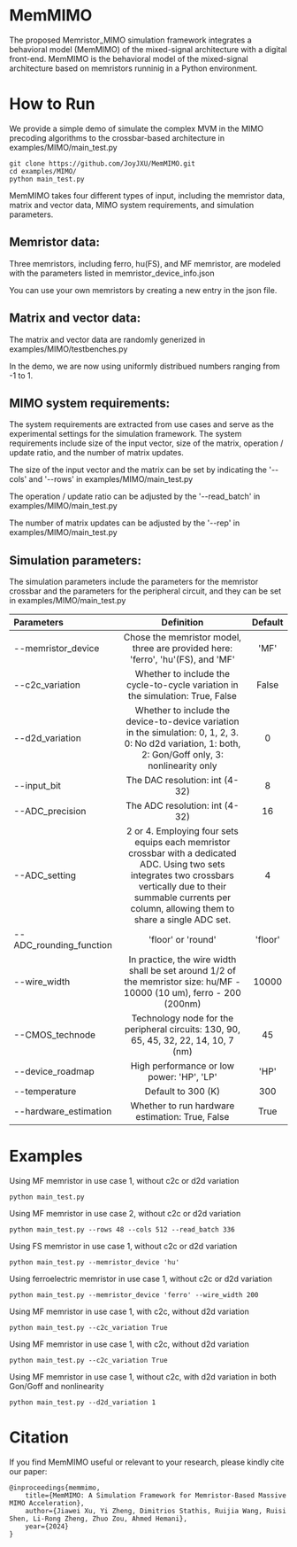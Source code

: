 # MemMIMO

The proposed Memristor_MIMO simulation framework integrates a behavioral model (MemMIMO) of the mixed-signal architecture with a digital front-end. MemMIMO is the behavioral model of the mixed-signal architecture based on memristors runninig in a Python environment.

# How to Run
We provide a simple demo of simulate the complex MVM in the MIMO precoding algorithms to the crossbar-based architecture in examples/MIMO/main_test.py

```
git clone https://github.com/JoyJXU/MemMIMO.git
cd examples/MIMO/
python main_test.py
```

MemMIMO takes four different types of input, including the memristor data, matrix and vector data, MIMO system requirements, and simulation parameters.

## Memristor data:
Three memristors, including ferro, hu(FS), and MF memristor, are modeled with the parameters listed in memristor_device_info.json

You can use your own memristors by creating a new entry in the json file.

## Matrix and vector data:

The matrix and vector data are randomly generized in examples/MIMO/testbenches.py

In the demo, we are now using uniformly distribued numbers ranging from -1 to 1.

## MIMO system requirements:

The system requirements are extracted from use cases and serve as the experimental settings for the simulation framework. The system requirements include size of the input vector, size of the matrix, operation / update ratio, and the number of matrix updates.

The size of the input vector and the matrix can be set by indicating the '--cols' and '--rows' in examples/MIMO/main_test.py

The operation / update ratio can be adjusted by the '--read_batch' in examples/MIMO/main_test.py

The number of matrix updates can be adjusted by the '--rep' in examples/MIMO/main_test.py

## Simulation parameters:

The simulation parameters include the parameters for the memristor crossbar and the parameters for the peripheral circuit, and they can be set in examples/MIMO/main_test.py

| Parameters | Definition | Default | 
|:------------|:--------------:|:--------------:|
| --memristor_device          | Chose the memristor model, three are provided here: 'ferro', 'hu'(FS), and 'MF'         | 'MF'|
| --c2c_variation            | Whether to include the cycle-to-cycle variation in the simulation: True, False           | False|
| --d2d_variation            | Whether to include the device-to-device variation in the simulation: 0, 1, 2, 3. 0: No d2d variation, 1: both, 2: Gon/Goff only, 3: nonlinearity only         |0|
| --input_bit                | The DAC resolution: int (4-32)                                                            |8|
| --ADC_precision            | The ADC resolution: int (4-32)                                                            |16|
| --ADC_setting              | 2 or 4. Employing four sets equips each memristor crossbar with a dedicated ADC. Using two sets integrates two crossbars vertically due to their summable currents per column, allowing them to share a single ADC set.|4|
| --ADC_rounding_function    | 'floor' or 'round'                                                                        |'floor'|
| --wire_width              | In practice, the wire width shall be set around 1/2 of the memristor size: hu/MF - 10000 (10 um), ferro - 200 (200nm)|10000|
| --CMOS_technode            | Technology node for the peripheral circuits: 130, 90, 65, 45, 32, 22, 14, 10, 7 (nm)      |45|
| --device_roadmap            | High performance or low power: 'HP', 'LP'                                                |'HP'|
| --temperature	              | Default to 300 (K)                                                                |300|
| --hardware_estimation      | Whether to run hardware estimation: True, False|True|

# Examples
Using MF memristor in use case 1, without c2c or d2d variation
```
python main_test.py
```

Using MF memristor in use case 2, without c2c or d2d variation
```
python main_test.py --rows 48 --cols 512 --read_batch 336
```

Using FS memristor in use case 1, without c2c or d2d variation
```
python main_test.py --memristor_device 'hu'
```
				
Using ferroelectric memristor in use case 1, without c2c or d2d variation
```
python main_test.py --memristor_device 'ferro' --wire_width 200
```
				 				
Using MF memristor in use case 1, with c2c, without d2d variation
```
python main_test.py --c2c_variation True
```					
			
Using MF memristor in use case 1, with c2c, without d2d variation
```
python main_test.py --c2c_variation True
```					

Using MF memristor in use case 1, without c2c, with d2d variation in both Gon/Goff and nonlinearity
```
python main_test.py --d2d_variation 1
```					
			       
# Citation
If you find MemMIMO useful or relevant to your research, please kindly cite our paper:
```
@inproceedings{memmimo,
    title={MemMIMO: A Simulation Framework for Memristor-Based Massive MIMO Acceleration},
    author={Jiawei Xu, Yi Zheng, Dimitrios Stathis, Ruijia Wang, Ruisi Shen, Li-Rong Zheng, Zhuo Zou, Ahmed Hemani},
    year={2024}
}
```				
			
			
			
		

